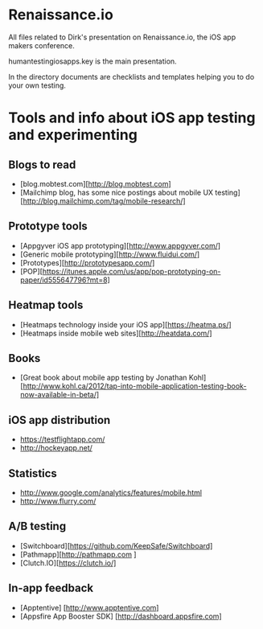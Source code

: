 # Renaissance.io

All files related to Dirk's presentation on Renaissance.io, the iOS app makers conference.

humantestingiosapps.key is the main presentation.

In the directory documents are checklists and templates helping you to do your own testing.

# Tools and info about iOS app testing and experimenting

## Blogs to read
* [blog.mobtest.com][http://blog.mobtest.com]
* [Mailchimp blog, has some nice postings about mobile UX testing][http://blog.mailchimp.com/tag/mobile-research/]

## Prototype tools
* [Appgyver iOS app prototyping][http://www.appgyver.com/]
* [Generic mobile prototyping][http://www.fluidui.com/]
* [Prototypes][http://prototypesapp.com/]
* [POP][https://itunes.apple.com/us/app/pop-prototyping-on-paper/id555647796?mt=8]

## Heatmap tools
* [Heatmaps technology inside your iOS app][https://heatma.ps/]
* [Heatmaps inside mobile web sites][http://heatdata.com/]


## Books
* [Great book about mobile app testing by Jonathan Kohl][http://www.kohl.ca/2012/tap-into-mobile-application-testing-book-now-available-in-beta/]

## iOS app distribution
* https://testflightapp.com/
* http://hockeyapp.net/

## Statistics
* http://www.google.com/analytics/features/mobile.html
* http://www.flurry.com/

## A/B testing
* [Switchboard][https://github.com/KeepSafe/Switchboard]
* [Pathmapp][http://pathmapp.com ]
* [Clutch.IO][https://clutch.io/]

## In-app feedback
* [Apptentive] [http://www.apptentive.com]
* [Appsfire App Booster SDK] [http://dashboard.appsfire.com]
